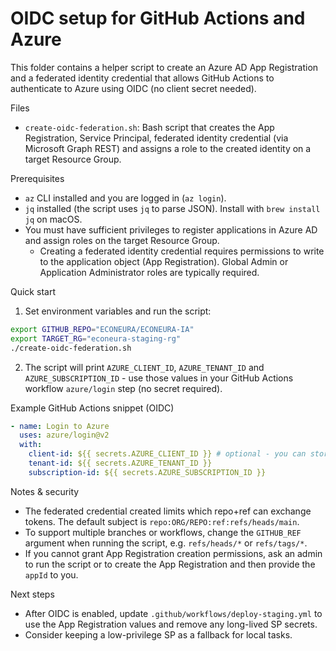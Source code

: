 OIDC setup for GitHub Actions and Azure
=====================================

This folder contains a helper script to create an Azure AD App Registration and a federated identity credential
that allows GitHub Actions to authenticate to Azure using OIDC (no client secret needed).

Files
- `create-oidc-federation.sh`: Bash script that creates the App Registration, Service Principal, federated identity credential
  (via Microsoft Graph REST) and assigns a role to the created identity on a target Resource Group.

Prerequisites
- `az` CLI installed and you are logged in (`az login`).
- `jq` installed (the script uses `jq` to parse JSON). Install with `brew install jq` on macOS.
- You must have sufficient privileges to register applications in Azure AD and assign roles on the target Resource Group.
  - Creating a federated identity credential requires permissions to write to the application object (App Registration). Global Admin or Application Administrator roles are typically required.

Quick start
1. Set environment variables and run the script:

```bash
export GITHUB_REPO="ECONEURA/ECONEURA-IA"
export TARGET_RG="econeura-staging-rg"
./create-oidc-federation.sh
```

2. The script will print `AZURE_CLIENT_ID`, `AZURE_TENANT_ID` and `AZURE_SUBSCRIPTION_ID` - use those values in your GitHub Actions workflow `azure/login` step (no secret required).

Example GitHub Actions snippet (OIDC)

```yaml
- name: Login to Azure
  uses: azure/login@v2
  with:
    client-id: ${{ secrets.AZURE_CLIENT_ID }} # optional - you can store the client-id as secret or set it in the workflow env
    tenant-id: ${{ secrets.AZURE_TENANT_ID }}
    subscription-id: ${{ secrets.AZURE_SUBSCRIPTION_ID }}
```

Notes & security
- The federated credential created limits which repo+ref can exchange tokens. The default subject is `repo:ORG/REPO:ref:refs/heads/main`.
- To support multiple branches or workflows, change the `GITHUB_REF` argument when running the script, e.g. `refs/heads/*` or `refs/tags/*`.
- If you cannot grant App Registration creation permissions, ask an admin to run the script or to create the App Registration and then provide the `appId` to you.

Next steps
- After OIDC is enabled, update `.github/workflows/deploy-staging.yml` to use the App Registration values and remove any long-lived SP secrets.
- Consider keeping a low-privilege SP as a fallback for local tasks.
